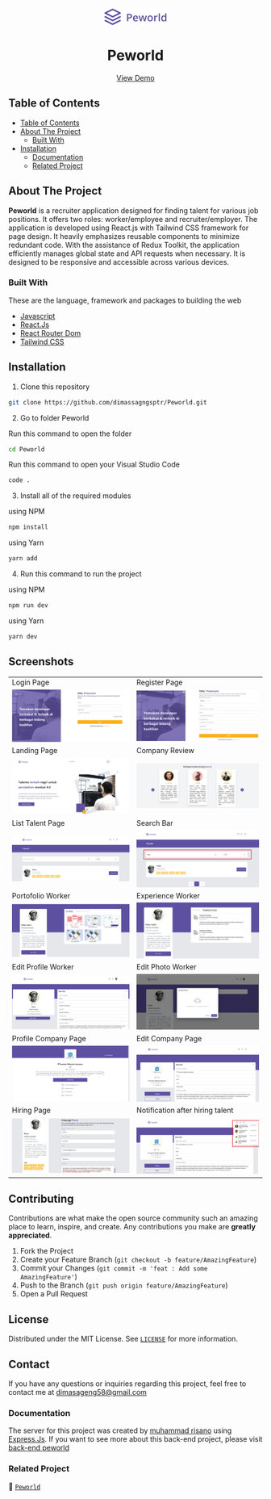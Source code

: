 <br />
  <div align="center">
    <img src="./src/assets/images/landing-page/main-logo.png"/>
  <br />
  <h1>Peworld</h1>
    <a href="https://dimas-peworld.vercel.app/" target="_blank">View Demo</a>
  </div>

## Table of Contents

- [Table of Contents](#table-of-contents)
- [About The Project](#about-the-project)
  - [Built With](#built-with)
- [Installation](#installation)
  - [Documentation](#documentation)
  - [Related Project](#related-project)

## About The Project

**Peworld** is a recruiter application designed for finding talent for various job positions. It offers two roles: worker/employee and recruiter/employer. The application is developed using React.js with Tailwind CSS framework for page design. It heavily emphasizes reusable components to minimize redundant code. With the assistance of Redux Toolkit, the application efficiently manages global state and API requests when necessary. It is designed to be responsive and accessible across various devices.

### Built With

These are the language, framework and packages to building the web

- [Javascript](https://nodejs.org/en)
- [React.Js](https://react.dev/)
- [React Router Dom](https://reactrouter.com/en/main)
- [Tailwind CSS](https://tailwindcss.com/)

## Installation

1. Clone this repository

```sh
git clone https://github.com/dimassagngsptr/Peworld.git
```

2. Go to folder Peworld

Run this command to open the folder

```sh
cd Peworld
```

Run this command to open your Visual Studio Code

```sh
code .
```

3. Install all of the required modules

using NPM

```sh
npm install
```

using Yarn

```sh
yarn add
```

4. Run this command to run the project

using NPM

```sh
npm run dev
```

using Yarn

```sh
yarn dev
```

## Screenshots
<table>
  <tr>
    <td>Login Page</td>
    <td>Register Page</td>
  </tr>
  <tr>
    <td><img src="./public/screenshoot/login-page.png"/></td>
    <td><img src="./public/screenshoot/register-page.png"/></td>
  </tr>
  <tr>
    <td>Landing Page</td>
    <td>Company Review</td>
  </tr>
  <tr>
    <td><img src="./public/screenshoot/landing-page.png"
 /></td>
    <td><img src="./public/screenshoot/testimoni.png"/></td>
  </tr>
  <tr>
    <td>List Talent Page</td>
    <td>Search Bar</td>
  </tr>
  <tr>
    <td><img src="./public/screenshoot/home-page.png" /></td>
    <td><img src="./public/screenshoot/search-page.png" /></td>
  </tr>
  <tr>
    <td>Portofolio Worker</td>
    <td>Experience Worker</td>
  </tr>
  <tr>
    <td><img src="./public/screenshoot/profile-worker.png" /></td>
    <td><img src="./public/screenshoot/worker-experience.png" /></td>
  </tr>
  <tr>
    <td>Edit Profile Worker</td>
    <td>Edit Photo Worker</td>
  </tr>
  <tr>
    <td><img src="./public/screenshoot/edit-profile-worker.png" /></td>
    <td><img src="./public/screenshoot/update-photo-worker.png" /></td>
  </tr>
  <tr>
    <td>Profile Company Page</td>
    <td>Edit Company Page</td>
  </tr>
  <tr>
    <td><img src="./public/screenshoot/profile-recruiter.png" /></td>
    <td><img src="./public/screenshoot/update-profile-recruiter.png" /></td>
  </tr>
  <tr>
    <td>Hiring Page</td>
    <td>Notification after hiring talent</td>
  </tr>
  <tr>
    <td><img src="./public/screenshoot/hire-page.png" /></td>
    <td><img src="./public/screenshoot/notification.png" /></td>
  </tr> 
</table>

## Contributing

Contributions are what make the open source community such an amazing place to learn, inspire, and create. Any contributions you make are **greatly appreciated**.

1. Fork the Project
2. Create your Feature Branch (`git checkout -b feature/AmazingFeature`)
3. Commit your Changes (`git commit -m 'feat : Add some AmazingFeature'`)
4. Push to the Branch (`git push origin feature/AmazingFeature`)
5. Open a Pull Request

## License

Distributed under the MIT License. See [`LICENSE`](https://github.com/dimassagngsptr/Peworld/edit/development/LICENSE) for more information.

## Contact

If you have any questions or inquiries regarding this project, feel free to contact me at dimasageng58@gmail.com

### Documentation
The server for this project was created by [muhammad risano](https://github.com/muhammadrisano) using [Express.Js](https://expressjs.com/). If you want to see more about this back-end project, please visit [back-end peworld](https://github.com/dimassagngsptr/fwm17-be-peword.git)

### Related Project

:rocket: [`Peworld`](https://github.com/dimassagngsptr/Peworld)


